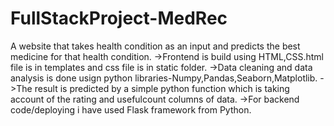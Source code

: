 # FullStackProject-MedRec

A website that takes health condition as an input and predicts the best medicine for that health condition.
->Frontend is build using HTML,CSS.html file is in templates and css file is in static folder.
->Data cleaning and data analysis is done usign python libraries-Numpy,Pandas,Seaborn,Matplotlib.
->The result is predicted by a simple python function which is taking account of the rating and usefulcount columns of data.
->For backend code/deploying i have used Flask framework from Python.
